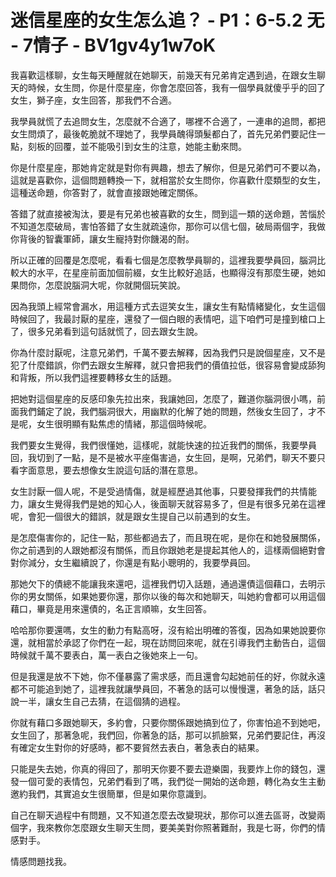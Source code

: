# 迷信星座的女生怎么追？ - P1：6-5.2 无 - 7情子 - BV1gv4y1w7oK

我喜歡這樣聊，女生每天睡醒就在她聊天，前幾天有兄弟肯定遇到過，在跟女生聊天的時候，女生問，你是什麼星座，你會怎麼回答，我有一個學員就傻乎乎的回了女生，獅子座，女生回答，那我們不合適。

我學員就慌了去追問女生，怎麼就不合適了，哪裡不合適了，一連串的追問，都把女生問煩了，最後乾脆就不理她了，我學員醜得頭髮都白了，首先兄弟們要記住一點，刻板的回覆，並不能吸引到女生的注意，她能主動來問。

你是什麼星座，那她肯定就是對你有興趣，想去了解你，但是兄弟們可不要以為，這就是喜歡你，這個問題轉換一下，就相當於女生問你，你喜歡什麼類型的女生，這種送命題，你答對了，就會直接跟她確定關係。

答錯了就直接被淘汰，要是有兄弟也被喜歡的女生，問到這一類的送命題，苦惱於不知道怎麼破局，害怕答錯了女生就疏遠你，那你可以信七個，破局兩個字，我做你背後的智囊軍師，讓女生寵持對你饑渴的耐。

所以正確的回覆是怎麼呢，看看七個是怎麼教學員聊的，這裡我要學員回，腦洞比較大的水平，在星座前面加個前綴，女生比較好追話，也顯得沒有那麼生硬，她如果問你，怎麼說腦洞大呢，你就開個玩笑說。

因為我頭上經常會漏水，用這種方式去逗笑女生，讓女生有點情緒變化，女生這個時候回了，我最討厭的星座，還發了一個白眼的表情吧，這下咱們可是撞到槍口上了，很多兄弟看到這句話就慌了，回去跟女生說。

你為什麼討厭呢，注意兄弟們，千萬不要去解釋，因為我們只是說個星座，又不是犯了什麼錯誤，你們去跟女生解釋，就只會把我們的價值拉低，很容易會變成舔狗和背叛，所以我們這裡要轉移女生的話題。

把她對這個星座的反感印象先拉出來，我讓她回，怎麼了，難道你腦洞很小嗎，前面我們鋪定了說，我們腦洞很大，用幽默的化解了她的問題，然後女生回了，才不是呢，女生很明顯有點焦虑的情緒，那這個時候呢。

我們要女生覺得，我們很懂她，這樣呢，就能快速的拉近我們的關係，我要學員回，我切到了一點，是不是被水平座傷害過，女生回，是啊，兄弟們，聊天不要只看字面意思，要去想像女生說這句話的潛在意思。

女生討厭一個人呢，不是受過情傷，就是經歷過其他事，只要發揮我們的共情能力，讓女生覺得我們是她的知心人，後面聊天就容易多了，但是有很多兄弟在這裡呢，會犯一個很大的錯誤，就是跟女生提自己以前遇到的女生。

是怎麼傷害你的，記住一點，那些都過去了，而且現在呢，是你在和她發展關係，你之前遇到的人跟她都沒有關係，而且你跟她老是提起其他人的，這樣兩個絕對會對你減分，女生繼續說了，你還是有點小聰明的，我要學員回。

那她欠下的債總不能讓我來還吧，這裡我們切入話題，通過還債這個藉口，去明示你的男女關係，如果她要你還，那你以後的每次和她聊天，叫她約會都可以用這個藉口，畢竟是用來還債的，名正言順嘛，女生回答。

哈哈那你要還嗎，女生的動力有點高呀，沒有給出明確的答復，因為如果她說要你還，就相當於承認了你們在一起，現在訪問回來呢，就在引導我們主動告白，這個時候就千萬不要表白，萬一表白之後她來上一句。

但是我還是放不下她，你不僅暴露了需求感，而且還會勾起她前任的好，你就永遠都不可能追到她了，這裡我就讓學員回，不著急的話可以慢慢還，著急的話，話只說一半，讓女生自己去猜，在這個猜的過程。

你就有藉口多跟她聊天，多約會，只要你關係跟她搞到位了，你害怕追不到她吧，女生回了，那著急呢，我們回，你著急的話，那可以抓臉緊，兄弟們要記住，再沒有確定女生對你的好感時，都不要貿然去表白，著急表白的結果。

只能是失去她，你真的得回了，那明天你要不要去遊樂園，我要炸上你的錢包，還發一個可愛的表情包，兄弟們看到了嗎，我們從一開始的送命題，轉化為女生主動邀約我們，其實追女生很簡單，但是如果你意識到。

自己在聊天過程中有問題，又不知道怎麼去改變現狀，那你可以進去區哥，改變兩個字，我來教你怎麼跟女生聊天生問，要美美對你照著難耐，我是七哥，你們的情感對手。

情感問題找我。